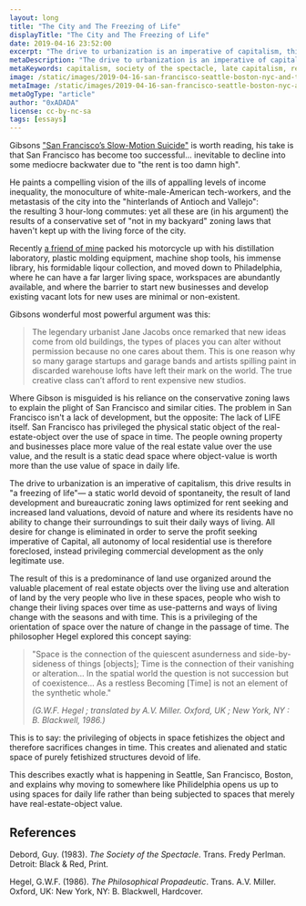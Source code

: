 ```yaml
---
layout: long
title: "The City and The Freezing of Life"
displayTitle: "The City and The Freezing of Life"
date: 2019-04-16 23:52:00
excerpt: "The drive to urbanization is an imperative of capitalism, this drive results in \"a freezing of life\"— a static world devoid of spontaneity, the result of land development and bureaucratic zoning laws optimized for rent seeking and increased land valuations, devoid of nature and where its residents have no ability to change their surroundings to suit their daily ways of living"
metaDescription: "The drive to urbanization is an imperative of capitalism, this drive results in \"a freezing of life\"— a static world devoid of spontaneity, the result of land development and bureaucratic zoning laws optimized for rent seeking and increased land valuations, devoid of nature and where its residents have no ability to change their surroundings to suit their daily ways of living"
metaKeywords: capitalism, society of the spectacle, late capitalism, real estate
image: /static/images/2019-04-16-san-francisco-seattle-boston-nyc-and-the-freezing-of-life.jpg
metaImage: /static/images/2019-04-16-san-francisco-seattle-boston-nyc-and-the-freezing-of-life.jpg
metaOgType: "article"
author: "0xADADA"
license: cc-by-nc-sa
tags: [essays]
---
```



Gibsons ["San Francisco’s Slow-Motion Suicide"](https://www.nationalreview.com/2019/04/san-francisco-decline-failed-government-policies/)
is worth reading, his take is that San Francisco has become too successful... inevitable to decline into 
some mediocre backwater due to "the rent is too damn high".

He paints a compelling vision of the ills of appalling levels of income inequality, the monoculture of 
white-male-American tech-workers, and the metastasis of the city into the "hinterlands of Antioch and Vallejo":  
the resulting 3 hour-long commutes: yet all these are (in his argument) the results of a conservative set of 
"not in my backyard" zoning laws that haven't kept up with the living force of the city.

Recently [a friend of mine](https://twitter.com/b_apothecary) packed his motorcycle up with his distillation laboratory, plastic molding equipment,
machine shop tools, his immense library, his formidable liqour collection, and moved down to Philadelphia, where 
he can have a far larger living space, workspaces are abundantly available, and where the barrier to start new 
businesses and develop existing vacant lots for new uses are minimal or non-existent.

Gibsons wonderful most powerful argument was this:
> The legendary urbanist Jane Jacobs once remarked that new ideas come from old buildings, the types of places 
> you can alter without permission because no one cares about them. This is one reason why so many garage startups 
> and garage bands and artists spilling paint in discarded warehouse lofts have left their mark on the world. 
> The true creative class can’t afford to rent expensive new studios.

Where Gibson is misguided is his reliance on the conservative zoning laws to explain the plight of San Francisco 
and similar cities. The problem in San Francisco isn't a lack of development, but the opposite: The lack of LIFE 
itself. San Francisco has privileged the physical static object of the real-estate-object over the use of space 
in time. The people owning property and businesses place more value of the real estate value over the use value, 
and the result is a static dead space where object-value is worth more than the use value of space in daily life.

The drive to urbanization is an imperative of capitalism, this drive results in "a freezing of life"— a static 
world devoid of spontaneity, the result of land development and bureaucratic zoning laws optimized for rent seeking 
and increased land valuations, devoid of nature and where its residents have no ability to change their surroundings 
to suit their daily ways of living. All desire for change is eliminated in order to serve the profit seeking imperative 
of Capital, all autonomy of local residential use is therefore foreclosed, instead privileging commercial development 
as the only legitimate use.

The result of this is a predominance of land use organized around the valuable placement of real estate objects over 
the living use and alteration of land by the very people who live in these spaces, people who wish to change their 
living spaces over time as use-patterns and ways of living change with the seasons and with time. This is a privileging 
of the orientation of space over the nature of change in the passage of time. The philosopher Hegel explored this 
concept saying:

> "Space is the connection of the quiescent asunderness and side-by-sideness of things [objects]; Time is the 
> connection of their vanishing or alteration... In the spatial world the question is not succession but of 
> coexistence... As a restless Becoming [Time] is not an element of the synthetic whole."
>
> <cite>(G.W.F. Hegel ; translated by A.V. Miller. Oxford, UK ; New York, NY : B. Blackwell, 1986.)</cite>

This is to say: the privileging of objects in space fetishizes the object and therefore sacrifices changes 
in time. This creates and alienated and static space of purely fetishized structures devoid of life.

This describes exactly what is happening in Seattle, San Francisco, Boston, and explains why moving to somewhere 
like Philidelphia opens us up to using spaces for daily life rather than being subjected to spaces that merely 
have real-estate-object value.


## References

Debord, Guy.
(1983). 
_The Society of the Spectacle_.
Trans. Fredy Perlman. 
Detroit: Black & Red, Print.

Hegel, G.W.F.
(1986).
_The Philosophical Propadeutic_.
Trans. A.V. Miller. 
Oxford, UK:  New York, NY: B. Blackwell, Hardcover.
